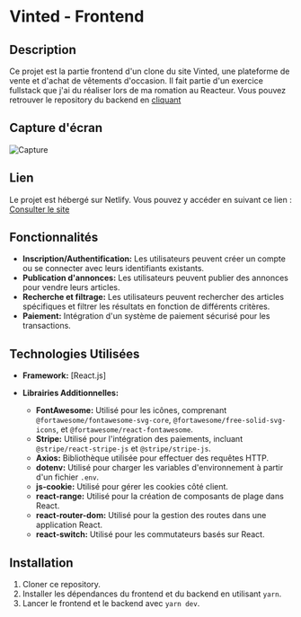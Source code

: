 # Vinted - Frontend

## Description

Ce projet est la partie frontend d'un clone du site Vinted, une plateforme de vente et d'achat de vêtements d'occasion. Il fait partie d'un exercice fullstack que j'ai du réaliser lors de ma romation au Reacteur. Vous pouvez retrouver le repository du backend en [cliquant](https://github.com/GabrielLRdP/Vinted-Backend)


## Capture d'écran 

![Capture](https://github.com/GabrielLRdP/Vinted-frontend/assets/149192169/0c96f393-5530-4cca-839a-7ababa8850e0)

## Lien

Le projet est hébergé sur Netlify. Vous pouvez y accéder en suivant ce lien : [Consulter le site](https://vinted-gab.netlify.app)

## Fonctionnalités

- **Inscription/Authentification:** Les utilisateurs peuvent créer un compte ou se connecter avec leurs identifiants existants.
- **Publication d'annonces:** Les utilisateurs peuvent publier des annonces pour vendre leurs articles.
- **Recherche et filtrage:** Les utilisateurs peuvent rechercher des articles spécifiques et filtrer les résultats en fonction de différents critères.
- **Paiement:** Intégration d'un système de paiement sécurisé pour les transactions.

## Technologies Utilisées

- **Framework:** [React.js]
- **Librairies Additionnelles:**

  - **FontAwesome:** Utilisé pour les icônes, comprenant `@fortawesome/fontawesome-svg-core`, `@fortawesome/free-solid-svg-icons`, et `@fortawesome/react-fontawesome`.
  - **Stripe:** Utilisé pour l'intégration des paiements, incluant `@stripe/react-stripe-js` et `@stripe/stripe-js`.
  - **Axios:** Bibliothèque utilisée pour effectuer des requêtes HTTP.
  - **dotenv:** Utilisé pour charger les variables d'environnement à partir d'un fichier `.env`.
  - **js-cookie:** Utilisé pour gérer les cookies côté client.
  - **react-range:** Utilisé pour la création de composants de plage dans React.
  - **react-router-dom:** Utilisé pour la gestion des routes dans une application React.
  - **react-switch:** Utilisé pour les commutateurs basés sur React.


## Installation

1. Cloner ce repository.
2. Installer les dépendances du frontend et du backend en utilisant `yarn`.
3. Lancer le frontend et le backend avec `yarn dev`.
